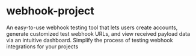 # webhook-project
An easy-to-use webhook testing tool that lets users create accounts, generate customized test webhook URLs, and view received payload data via an intuitive dashboard. Simplify the process of testing webhook integrations for your projects
